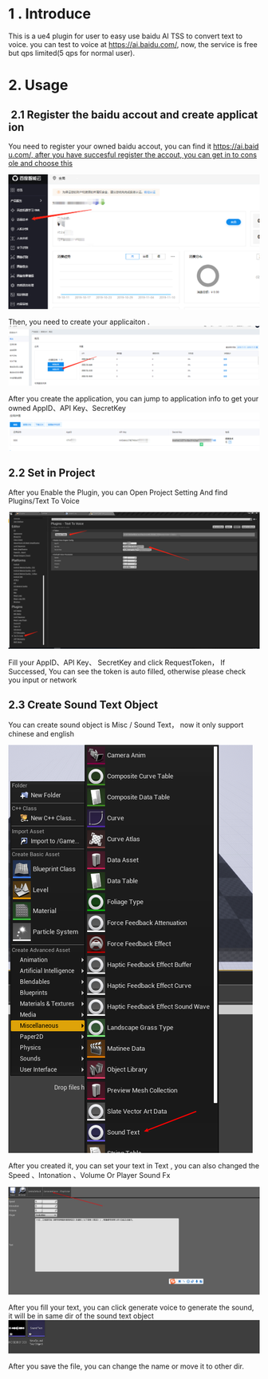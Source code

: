 # 1 . Introduce

This is a ue4 plugin for user to easy use baidu AI TSS to convert text to voice. you can test to voice at https://ai.baidu.com/, now, the service is free but qps limited(5 qps for normal user).


# 2. Usage

##  2.1 Register the baidu accout and create application

You need to register your owned baidu accout, you can find it https://ai.baidu.com/, after you have succesful register the accout, you can get in to console and choose this

![1.png](./Image/1.png)

Then, you need to create your applicaiton .
![2.png](./Image/2.png)

After you create the application, you can jump to application info to get your owned AppID、API Key、SecretKey
![3.png](./Image/3.png)

## 2.2 Set in Project

After you Enable the Plugin, you can Open Project Setting And find Plugins/Text To Voice

![4.png](./Image/4.png)

Fill your AppID、API Key、 SecretKey and click RequestToken， If Successed, You can see the token is auto filled, otherwise please check you input or network

## 2.3 Create Sound Text Object

You can create sound object is Misc / Sound Text， now it only support chinese and english

![5.png](./Image/5.png)

After you created it, you can set your text in Text , you can also changed the Speed 、Intonation 、Volume Or Player Sound Fx 

![6.png](./Image/6.png)

After you fill your text, you can click generate voice to generate the sound, it will be in same dir of the sound text object 
![7.png](./Image/7.png)

After you save the file, you can change the name or move it to other dir.
